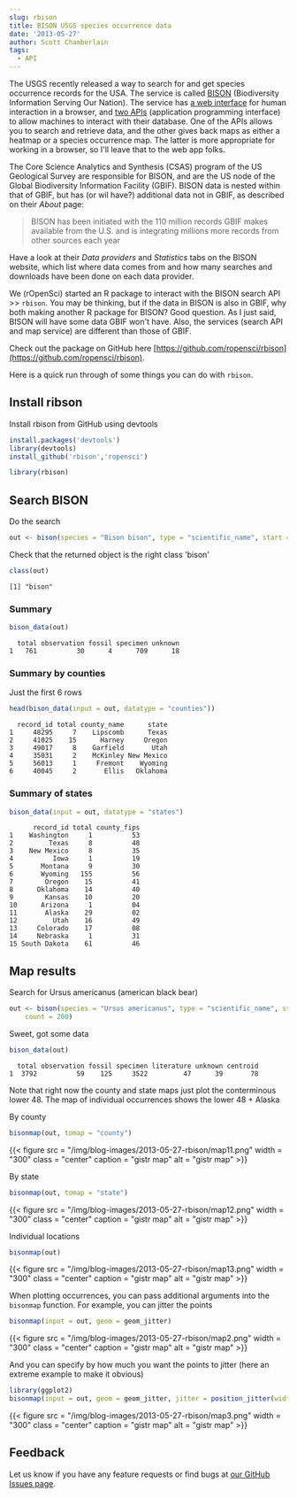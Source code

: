 ```yaml
---
slug: rbison
title: BISON USGS species occurrence data
date: '2013-05-27'
author: Scott Chamberlain
tags:
  - API
---
```


The USGS recently released a way to search for and get species occurrence records for the USA. The service is called [BISON](https://bison.usgs.gov//) (Biodiversity Information Serving Our Nation). The service has [a web interface](https://bison.usgs.gov//) for human interaction in a browser, and [two APIs](https://bison.usgs.gov//services.html) (application programming interface) to allow machines to interact with their database. One of the APIs allows you to search and retrieve data, and the other gives back maps as either a heatmap or a species occurrence map. The latter is more appropriate for working in a browser, so I'll leave that to the web app folks.

The Core Science Analytics and Synthesis (CSAS) program of the US Geological Survey are responsible for BISON, and are the US node of the Global Biodiversity Information Facility (GBIF). BISON data is nested within that of GBIF, but has (or wil have?) additional data not in GBIF, as described on their *About* page:

> BISON has been initiated with the 110 million records GBIF makes available from the U.S. and is integrating millions more records from other sources each year

Have a look at their *Data providers* and *Statistics* tabs on the BISON website, which list where data comes from and how many searches and downloads have been done on each data provider.

We (rOpenSci) started an R package to interact with the BISON search API >> `rbison`. You may be thinking, but if the data in BISON is also in GBIF, why both making another R package for BISON? Good question. As I just said, BISON will have some data GBIF won't have. Also, the services (search API and map service) are different than those of GBIF.

Check out the package on GitHub here [https://github.com/ropensci/rbison](https://github.com/ropensci/rbison).

Here is a quick run through of some things you can do with `rbison`.

## Install ribson

Install rbison from GitHub using devtools

```r
install.packages('devtools')
library(devtools)
install_github('rbison','ropensci')
```

```r
library(rbison)
```


## Search BISON

Do the search

```r
out <- bison(species = "Bison bison", type = "scientific_name", start = 0, count = 10)
```

Check that the returned object is the right class 'bison'

```r
class(out)
```



```
[1] "bison"
```


### Summary


```r
bison_data(out)
```



```
  total observation fossil specimen unknown
1   761          30      4      709      18
```


### Summary by counties

Just the first 6 rows


```r
head(bison_data(input = out, datatype = "counties"))
```



```
  record_id total county_name      state
1     48295     7    Lipscomb      Texas
2     41025    15      Harney     Oregon
3     49017     8    Garfield       Utah
4     35031     2    McKinley New Mexico
5     56013     1     Fremont    Wyoming
6     40045     2       Ellis   Oklahoma
```


### Summary of states


```r
bison_data(input = out, datatype = "states")
```



```
      record_id total county_fips
1    Washington     1          53
2         Texas     8          48
3    New Mexico     8          35
4          Iowa     1          19
5       Montana     9          30
6       Wyoming   155          56
7        Oregon    15          41
8      Oklahoma    14          40
9        Kansas    10          20
10      Arizona     1          04
11       Alaska    29          02
12         Utah    16          49
13     Colorado    17          08
14     Nebraska     1          31
15 South Dakota    61          46
```


## Map results

Search for Ursus americanus (american black bear)

```r
out <- bison(species = "Ursus americanus", type = "scientific_name", start = 0,
    count = 200)
```

Sweet, got some data

```r
bison_data(out)
```

```
  total observation fossil specimen literature unknown centroid
1  3792          59    125     3522         47      39       78
```

Note that right now the county and state maps just plot the conterminous lower 48. The map of individual occurrences shows the lower 48 + Alaska

By county

```r
bisonmap(out, tomap = "county")
```

{{< figure src = "/img/blog-images/2013-05-27-rbison/map11.png" width = "300" class = "center" caption = "gistr map" alt = "gistr map" >}}

By state

```r
bisonmap(out, tomap = "state")
```

{{< figure src = "/img/blog-images/2013-05-27-rbison/map12.png" width = "300" class = "center" caption = "gistr map" alt = "gistr map" >}}

Individual locations

```r
bisonmap(out)
```

{{< figure src = "/img/blog-images/2013-05-27-rbison/map13.png" width = "300" class = "center" caption = "gistr map" alt = "gistr map" >}}

When plotting occurrences, you can pass additional arguments into the `bisonmap` function. For example, you can jitter the points

```r
bisonmap(input = out, geom = geom_jitter)
```

{{< figure src = "/img/blog-images/2013-05-27-rbison/map2.png" width = "300" class = "center" caption = "gistr map" alt = "gistr map" >}}

And you can specify by how much you want the points to jitter (here an extreme example to make it obvious)

```r
library(ggplot2)
bisonmap(input = out, geom = geom_jitter, jitter = position_jitter(width = 5))
```

{{< figure src = "/img/blog-images/2013-05-27-rbison/map3.png" width = "300" class = "center" caption = "gistr map" alt = "gistr map" >}}

## Feedback

Let us know if you have any feature requests or find bugs at [our GitHub Issues page](https://github.com/ropensci/rbison/issues).
